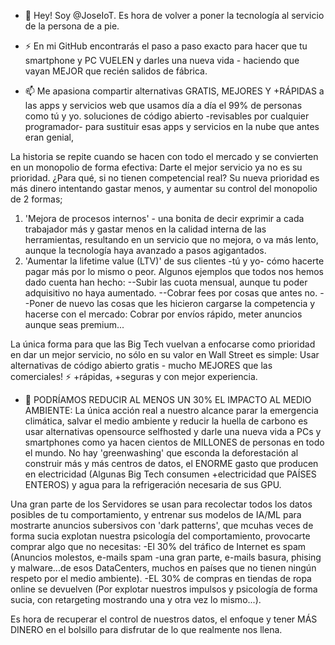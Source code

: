 - 👋 Hey! Soy @JoseIoT. Es hora de volver a poner la tecnología al servicio de la persona de a pie.

- ⚡ En mi GitHub encontrarás el paso a paso exacto para hacer que tu smartphone y PC VUELEN y darles una nueva vida - haciendo que vayan MEJOR que recién salidos de fábrica.

- 📫 Me apasiona compartir alternativas GRATIS, MEJORES Y +RÁPIDAS a las apps y servicios web que usamos día a día el 99% de personas como tú y yo. soluciones de código abierto -revisables por cualquier programador- para sustituir esas apps y servicios en la nube que antes eran genial,

La historia se repite cuando se hacen con todo el mercado y se convierten en un monopolio de forma efectiva: 
Darte el mejor servicio ya no es su prioridad. ¿Para qué, si no tienen competencial real? Su nueva prioridad es más dinero intentando gastar menos, y aumentar su control del monopolio de 2 formas; 
1) 'Mejora de procesos internos' - una bonita de decir exprimir a cada trabajador más y gastar menos en la calidad interna de las herramientas, resultando en un servicio que no mejora, o va más lento, aunque la tecnología haya avanzado a pasos agigantados.
2) 'Aumentar la lifetime value (LTV)' de sus clientes -tú y yo- cómo hacerte pagar más por lo mismo o peor.
Algunos ejemplos que todos nos hemos dado cuenta han hecho:
--Subir las cuota mensual, aunque tu poder adquisitivo no haya aumentado.
--Cobrar fees por cosas que antes no.
--Poner de nuevo las cosas que les hicieron cargarse la competencia y hacerse con el mercado: Cobrar por envíos rápido, meter anuncios aunque seas premium...

La única forma para que las Big Tech vuelvan a enfocarse como prioridad en dar un mejor servicio, no sólo en su valor en Wall Street es simple:
Usar alternativas de código abierto gratis - mucho MEJORES que las comerciales! ⚡ +rápidas, +seguras y con mejor experiencia.

- 🌱 PODRÍAMOS REDUCIR AL MENOS UN 30% EL IMPACTO AL MEDIO AMBIENTE: 
La única acción real a nuestro alcance parar la emergencia climática, salvar el medio ambiente y reducir la huella de carbono es usar alternativas opensource selfhosted y darle una nueva vida a PCs y smartphones como ya hacen cientos de MILLONES de personas en todo el mundo.
No hay 'greenwashing' que esconda la deforestación al construir más y más centros de datos, el ENORME gasto que producen en electricidad (Algunas Big Tech consumen +electricidad que PAÍSES ENTEROS) y agua para la refrigeración necesaria de sus GPU.

Una gran parte de los Servidores se usan para recolectar todos los datos posibles de tu comportamiento, y entrenar sus modelos de IA/ML para mostrarte anuncios subersivos con 'dark patterns', que mcuhas veces de forma sucia explotan nuestra psicología del comportamiento, provocarte comprar algo que no necesitas: 
-El 30% del tráfico de Internet es spam (Anuncios molestos, e-mails spam -una gran parte, e-mails basura, phising y malware...de esos DataCenters, muchos en países que no tienen ningún respeto por el medio ambiente).
-EL 30% de compras en tiendas de ropa online se devuelven (Por explotar nuestros impulsos y psicología de forma sucia, con retargeting mostrando una y otra vez lo mismo...).

Es hora de recuperar el control de nuestros datos, el enfoque y tener MÁS DINERO en el bolsillo para disfrutar de lo que realmente nos llena.




